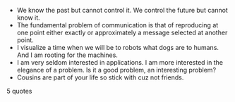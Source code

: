  - We know the past but cannot control it. We control the future but cannot know it.
 - The fundamental problem of communication is that of reproducing at one point either exactly or approximately a message selected at another point.
 - I visualize a time when we will be to robots what dogs are to humans. And I am rooting for the machines.
 - I am very seldom interested in applications. I am more interested in the elegance of a problem. Is it a good problem, an interesting problem?
 - Cousins are part of your life so stick with cuz not friends.

5 quotes
